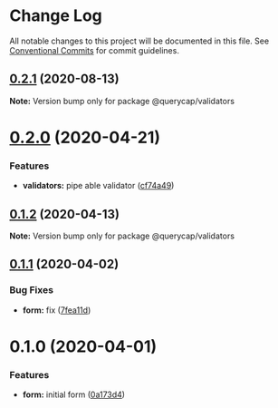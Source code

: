 # Change Log

All notable changes to this project will be documented in this file.
See [Conventional Commits](https://conventionalcommits.org) for commit guidelines.

## [0.2.1](https://github.com/querycap/webappkit/compare/@querycap/validators@0.2.0...@querycap/validators@0.2.1) (2020-08-13)

**Note:** Version bump only for package @querycap/validators





# [0.2.0](https://github.com/querycap/webappkit/compare/@querycap/validators@0.1.2...@querycap/validators@0.2.0) (2020-04-21)


### Features

* **validators:** pipe able validator ([cf74a49](https://github.com/querycap/webappkit/commit/cf74a499633af8593dba4749734ac625fc0df1bf))





## [0.1.2](https://github.com/querycap/webappkit/compare/@querycap/validators@0.1.1...@querycap/validators@0.1.2) (2020-04-13)

**Note:** Version bump only for package @querycap/validators





## [0.1.1](https://github.com/querycap/webappkit/compare/@querycap/validators@0.1.0...@querycap/validators@0.1.1) (2020-04-02)


### Bug Fixes

* **form:** fix ([7fea11d](https://github.com/querycap/webappkit/commit/7fea11d58f1c34d1b3e3e8bd5d108fc332e567fd))





# 0.1.0 (2020-04-01)


### Features

* **form:** initial form ([0a173d4](https://github.com/querycap/webappkit/commit/0a173d44c2455b5c9d979126c5fe257617ee3b70))
